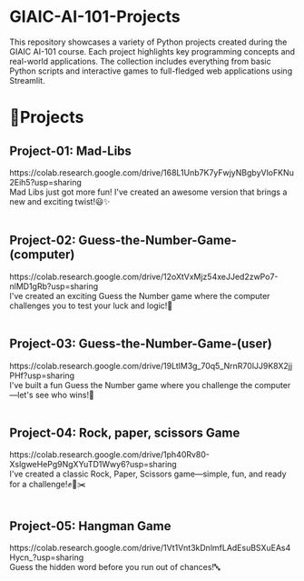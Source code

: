 # GIAIC-AI-101-Projects
This repository showcases a variety of Python projects created during the GIAIC AI-101 course. Each project highlights key programming concepts and real-world applications. The collection includes everything from basic Python scripts and interactive games to full-fledged web applications using Streamlit.

<h1>📜Projects </h1>
<h2>Project-01: Mad-Libs</h2> 
https://colab.research.google.com/drive/168L1Unb7K7yFwjyNBgbyVloFKNu2Eih5?usp=sharing </br>
Mad Libs just got more fun! I've created an awesome version that brings a new and exciting twist!😃✨</br></br>

<h2>Project-02: Guess-the-Number-Game-(computer)</h2> 
https://colab.research.google.com/drive/12oXtVxMjz54xeJJed2zwPo7-nlMD1gRb?usp=sharing </br>
I've created an exciting Guess the Number game where the computer challenges you to test your luck and logic!🎯</br></br>

<h2>Project-03: Guess-the-Number-Game-(user)</h2> 
https://colab.research.google.com/drive/19LtlM3g_70q5_NrnR70lJJ9K8X2jjPHf?usp=sharing </br>
I've built a fun Guess the Number game where you challenge the computer—let's see who wins!🎯</br></br>

<h2>Project-04: Rock, paper, scissors Game</h2> 
https://colab.research.google.com/drive/1ph40Rv80-XslgweHePg9NgXYuTD1Wwy6?usp=sharing </br>
I've created a classic Rock, Paper, Scissors game—simple, fun, and ready for a challenge!✊📄✂️</br></br>

<h2>Project-05: Hangman Game</h2> 
https://colab.research.google.com/drive/1Vt1Vnt3kDnlmfLAdEsuBSXuEAs4Hycn_?usp=sharing </br>
Guess the hidden word before you run out of chances!🔤</br></br>
